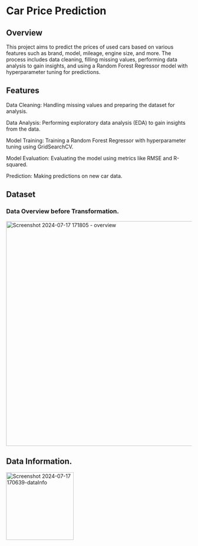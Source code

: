 # Car Price Prediction

## Overview
This project aims to predict the prices of used cars based on various features such as brand, model, mileage, engine size, and more. The process includes data cleaning, filling missing values, performing data analysis to gain insights, and using a Random Forest Regressor model with hyperparameter tuning for predictions.

## Features
  Data Cleaning: Handling missing values and preparing the dataset for analysis.

  Data Analysis: Performing exploratory data analysis (EDA) to gain insights from the data.

  Model Training: Training a Random Forest Regressor with hyperparameter tuning using GridSearchCV.

  Model Evaluation: Evaluating the model using metrics like RMSE and R-squared.

  Prediction: Making predictions on new car data.

## Dataset
   ### Data Overview before Transformation.
   
   <img width="608" alt="Screenshot 2024-07-17 171805 - overview" src="https://github.com/user-attachments/assets/4d29c65e-06c8-473b-9a8a-849875193b29">

   ## Data Information.

   <img width="183" alt="Screenshot 2024-07-17 170639-dataInfo" src="https://github.com/user-attachments/assets/798a67dd-41b5-4a45-acab-b3222182bda2">


   

